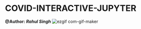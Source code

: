 # COVID-INTERACTIVE-JUPYTER
**@Author: *Rahul Singh***
![ezgif com-gif-maker](https://user-images.githubusercontent.com/57325166/95662889-d34c8600-0b57-11eb-8116-e20c17b72ec0.gif)
